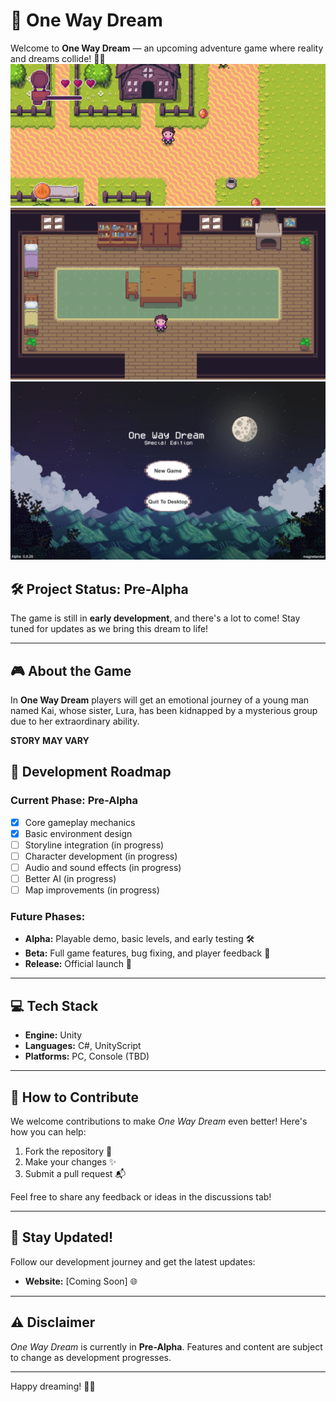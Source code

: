 # 🌌 One Way Dream

Welcome to **One Way Dream** — an upcoming adventure game where reality and dreams collide! 🌙✨
![Screenshot of One Way Dream](./Map.png)
![Screenshot of One Way Dream](./Home.png)
![Screenshot of One Way Dream](./Start%20UI.png) 
## 🛠️ Project Status: Pre-Alpha
The game is still in **early development**, and there's a lot to come! Stay tuned for updates as we bring this dream to life!

---

## 🎮 About the Game

In **One Way Dream** players will get an emotional journey of a young man named Kai, whose sister, Lura, has been kidnapped by a mysterious group due to her extraordinary ability.

**STORY MAY VARY**

## 🚧 Development Roadmap

### Current Phase: **Pre-Alpha**
- [x] Core gameplay mechanics
- [x] Basic environment design
- [ ] Storyline integration (in progress)
- [ ] Character development (in progress)
- [ ] Audio and sound effects (in progress)
- [ ] Better AI (in progress)
- [ ] Map improvements (in progress)
### Future Phases:
- **Alpha:** Playable demo, basic levels, and early testing 🛠️
- **Beta:** Full game features, bug fixing, and player feedback 🐞
- **Release:** Official launch 🚀

---

## 💻 Tech Stack

- **Engine:** Unity
- **Languages:** C#, UnityScript
- **Platforms:** PC, Console (TBD)

---

## 📝 How to Contribute

We welcome contributions to make *One Way Dream* even better! Here's how you can help:
1. Fork the repository 🍴
2. Make your changes ✨
3. Submit a pull request 📬

Feel free to share any feedback or ideas in the discussions tab!

---

## 📢 Stay Updated!

Follow our development journey and get the latest updates:

- **Website:** [Coming Soon] 🌐

---

## ⚠️ Disclaimer
*One Way Dream* is currently in **Pre-Alpha**. Features and content are subject to change as development progresses.

---

Happy dreaming! 🌙👾
